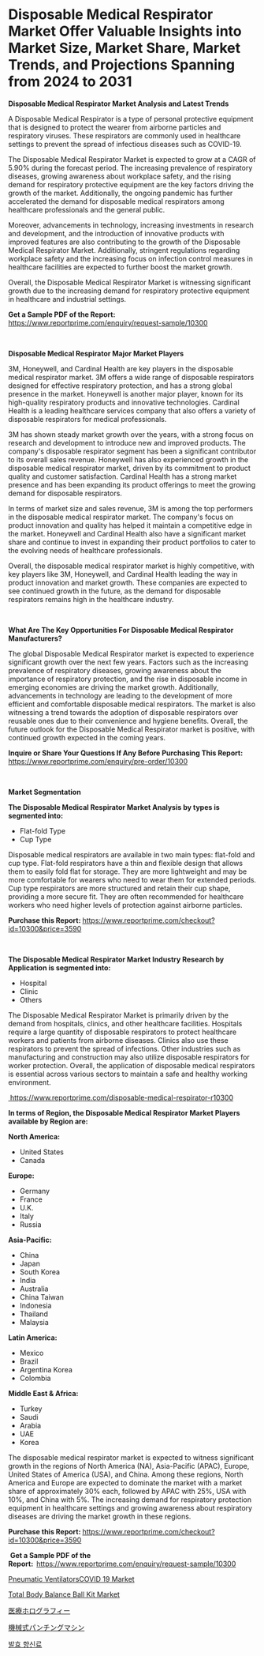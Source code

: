 <p><h1>Disposable Medical Respirator Market Offer Valuable Insights into Market Size, Market Share, Market Trends, and Projections Spanning from 2024 to 2031</h1></p><p><strong>Disposable Medical Respirator Market Analysis and Latest Trends</strong></p>
<p><p>A Disposable Medical Respirator is a type of personal protective equipment that is designed to protect the wearer from airborne particles and respiratory viruses. These respirators are commonly used in healthcare settings to prevent the spread of infectious diseases such as COVID-19.</p><p>The Disposable Medical Respirator Market is expected to grow at a CAGR of 5.90% during the forecast period. The increasing prevalence of respiratory diseases, growing awareness about workplace safety, and the rising demand for respiratory protective equipment are the key factors driving the growth of the market. Additionally, the ongoing pandemic has further accelerated the demand for disposable medical respirators among healthcare professionals and the general public.</p><p>Moreover, advancements in technology, increasing investments in research and development, and the introduction of innovative products with improved features are also contributing to the growth of the Disposable Medical Respirator Market. Additionally, stringent regulations regarding workplace safety and the increasing focus on infection control measures in healthcare facilities are expected to further boost the market growth.</p><p>Overall, the Disposable Medical Respirator Market is witnessing significant growth due to the increasing demand for respiratory protective equipment in healthcare and industrial settings.</p></p>
<p><strong>Get a Sample PDF of the Report:&nbsp;</strong> <a href="https://www.reportprime.com/enquiry/request-sample/10300">https://www.reportprime.com/enquiry/request-sample/10300</a></p>
<p>&nbsp;</p>
<p><strong>Disposable Medical Respirator Major Market Players</strong></p>
<p><p>3M, Honeywell, and Cardinal Health are key players in the disposable medical respirator market. 3M offers a wide range of disposable respirators designed for effective respiratory protection, and has a strong global presence in the market. Honeywell is another major player, known for its high-quality respiratory products and innovative technologies. Cardinal Health is a leading healthcare services company that also offers a variety of disposable respirators for medical professionals.</p><p>3M has shown steady market growth over the years, with a strong focus on research and development to introduce new and improved products. The company's disposable respirator segment has been a significant contributor to its overall sales revenue. Honeywell has also experienced growth in the disposable medical respirator market, driven by its commitment to product quality and customer satisfaction. Cardinal Health has a strong market presence and has been expanding its product offerings to meet the growing demand for disposable respirators.</p><p>In terms of market size and sales revenue, 3M is among the top performers in the disposable medical respirator market. The company's focus on product innovation and quality has helped it maintain a competitive edge in the market. Honeywell and Cardinal Health also have a significant market share and continue to invest in expanding their product portfolios to cater to the evolving needs of healthcare professionals.</p><p>Overall, the disposable medical respirator market is highly competitive, with key players like 3M, Honeywell, and Cardinal Health leading the way in product innovation and market growth. These companies are expected to see continued growth in the future, as the demand for disposable respirators remains high in the healthcare industry.</p></p>
<p>&nbsp;</p>
<p><strong>What Are The Key Opportunities For Disposable Medical Respirator Manufacturers?</strong></p>
<p><p>The global Disposable Medical Respirator market is expected to experience significant growth over the next few years. Factors such as the increasing prevalence of respiratory diseases, growing awareness about the importance of respiratory protection, and the rise in disposable income in emerging economies are driving the market growth. Additionally, advancements in technology are leading to the development of more efficient and comfortable disposable medical respirators. The market is also witnessing a trend towards the adoption of disposable respirators over reusable ones due to their convenience and hygiene benefits. Overall, the future outlook for the Disposable Medical Respirator market is positive, with continued growth expected in the coming years.</p></p>
<p><strong>Inquire or Share Your Questions If Any Before Purchasing This Report:</strong> <a href="https://www.reportprime.com/enquiry/pre-order/10300">https://www.reportprime.com/enquiry/pre-order/10300</a></p>
<p>&nbsp;</p>
<p><strong>Market Segmentation</strong></p>
<p><strong>The Disposable Medical Respirator Market Analysis by types is segmented into:</strong></p>
<p><ul><li>Flat-fold Type</li><li>Cup Type</li></ul></p>
<p><p>Disposable medical respirators are available in two main types: flat-fold and cup type. Flat-fold respirators have a thin and flexible design that allows them to easily fold flat for storage. They are more lightweight and may be more comfortable for wearers who need to wear them for extended periods. Cup type respirators are more structured and retain their cup shape, providing a more secure fit. They are often recommended for healthcare workers who need higher levels of protection against airborne particles.</p></p>
<p><strong>Purchase this Report:&nbsp;</strong><a href="https://www.reportprime.com/checkout?id=10300&price=3590">https://www.reportprime.com/checkout?id=10300&price=3590</a></p>
<p>&nbsp;</p>
<p><strong>The Disposable Medical Respirator Market Industry Research by Application is segmented into:</strong></p>
<p><ul><li>Hospital</li><li>Clinic</li><li>Others</li></ul></p>
<p><p>The Disposable Medical Respirator Market is primarily driven by the demand from hospitals, clinics, and other healthcare facilities. Hospitals require a large quantity of disposable respirators to protect healthcare workers and patients from airborne diseases. Clinics also use these respirators to prevent the spread of infections. Other industries such as manufacturing and construction may also utilize disposable respirators for worker protection. Overall, the application of disposable medical respirators is essential across various sectors to maintain a safe and healthy working environment.</p></p>
<p><a href="https://www.reportprime.com/disposable-medical-respirator-r10300">&nbsp;https://www.reportprime.com/disposable-medical-respirator-r10300</a></p>
<p><strong>In terms of Region, the Disposable Medical Respirator Market Players available by Region are:</strong></p>
<p>
    <p> <strong> North America: </strong>
        <ul>
            <li>United States</li>
            <li>Canada</li>
        </ul>
        </p> 
    <p> <strong> Europe: </strong>
        <ul>
            <li>Germany</li>
            <li>France</li>
            <li>U.K.</li>
            <li>Italy</li>
            <li>Russia</li>
        </ul>
        </p> 
    <p> <strong> Asia-Pacific: </strong>
        <ul>
            <li>China</li>
            <li>Japan</li>
            <li>South Korea</li>
            <li>India</li>
            <li>Australia</li>
            <li>China Taiwan</li>
            <li>Indonesia</li>
            <li>Thailand</li>
            <li>Malaysia</li>
        </ul>
        </p> 
    <p> <strong> Latin America: </strong>
        <ul>
            <li>Mexico</li>
            <li>Brazil</li>
            <li>Argentina Korea</li>
            <li>Colombia</li>
        </ul>
        </p> 
    <p> <strong> Middle East & Africa: </strong>
        <ul>
            <li>Turkey</li>
            <li>Saudi</li>
            <li>Arabia</li>
            <li>UAE</li>
            <li>Korea</li>
        </ul>
    </p>
    </p>
<p><p>The disposable medical respirator market is expected to witness significant growth in the regions of North America (NA), Asia-Pacific (APAC), Europe, United States of America (USA), and China. Among these regions, North America and Europe are expected to dominate the market with a market share of approximately 30% each, followed by APAC with 25%, USA with 10%, and China with 5%. The increasing demand for respiratory protection equipment in healthcare settings and growing awareness about respiratory diseases are driving the market growth in these regions.</p></p>
<p><strong>Purchase this Report: </strong><a href="https://www.reportprime.com/checkout?id=10300&price=3590">https://www.reportprime.com/checkout?id=10300&price=3590</a></p>
<p>&nbsp;<strong>Get a Sample PDF of the Report:&nbsp;&nbsp;</strong><a href="https://www.reportprime.com/enquiry/request-sample/10300">https://www.reportprime.com/enquiry/request-sample/10300</a></p>
<p><strong></strong></p>
<p><p><a href="https://github.com/LaceyZemlak1/Market-Research-Report-List-1/blob/main/pneumatic-ventilatorscovid-19-market.md">Pneumatic VentilatorsCOVID 19 Market</a></p><p><a href="https://issuu.com/reportprime-2/docs/total-body-balance-ball-kit-market-size-2030.pptx">Total Body Balance Ball Kit Market</a></p><p><a href="https://github.com/LizaHeller2023/Market-Research-Report-List-1/blob/main/805707479383.md">医療ホログラフィー</a></p><p><a href="https://github.com/deonnorth8/Market-Research-Report-List-1/blob/main/254222879382.md">機械式パンチングマシン</a></p><p><a href="https://github.com/ROBERTS65DAVID/Market-Research-Report-List-1/blob/main/629685774250.md">발효 향신료</a></p></p>
